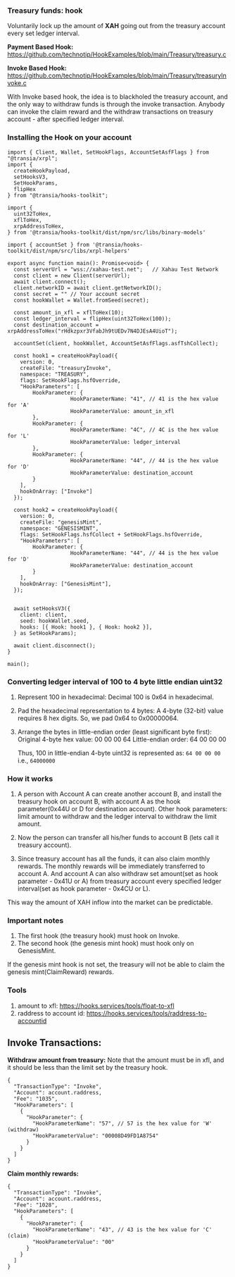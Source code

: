 ### Treasury funds: hook

Voluntarily lock up the amount of **XAH** going out from the treasury account every set ledger interval.

**Payment Based Hook:** https://github.com/technotip/HookExamples/blob/main/Treasury/treasury.c

**Invoke Based Hook:** https://github.com/technotip/HookExamples/blob/main/Treasury/treasuryInvoke.c

With Invoke based hook, the idea is to blackholed the treasury account, and the only way to withdraw funds is through the invoke transaction. Anybody can invoke the claim reward and the withdraw transactions on treasury account - after specified ledger interval.

### Installing the Hook on your account

```
import { Client, Wallet, SetHookFlags, AccountSetAsfFlags } from "@transia/xrpl";
import {
  createHookPayload,
  setHooksV3,
  SetHookParams,
  flipHex
} from "@transia/hooks-toolkit";

import {
  uint32ToHex,
  xflToHex,
  xrpAddressToHex,
} from '@transia/hooks-toolkit/dist/npm/src/libs/binary-models'

import { accountSet } from '@transia/hooks-toolkit/dist/npm/src/libs/xrpl-helpers'

export async function main(): Promise<void> {
  const serverUrl = "wss://xahau-test.net";   // Xahau Test Network
  const client = new Client(serverUrl);
  await client.connect();
  client.networkID = await client.getNetworkID();
  const secret = "" // Your account secret
  const hookWallet = Wallet.fromSeed(secret);

  const amount_in_xfl = xflToHex(10);
  const ledger_interval = flipHex(uint32ToHex(100));
  const destination_account = xrpAddressToHex("rHdkzpxr3VfabJh9tUEDv7N4DJEsA4UioT");

  accountSet(client, hookWallet, AccountSetAsfFlags.asfTshCollect);

  const hook1 = createHookPayload({
    version: 0,
    createFile: "treasuryInvoke",
    namespace: "TREASURY",
    flags: SetHookFlags.hsfOverride,
    "HookParameters": [
        HookParameter: {
                    HookParameterName: "41", // 41 is the hex value for 'A'
                    HookParameterValue: amount_in_xfl
        },
        HookParameter: {
                    HookParameterName: "4C", // 4C is the hex value for 'L'
                    HookParameterValue: ledger_interval
        },
        HookParameter: {
                    HookParameterName: "44", // 44 is the hex value for 'D'
                    HookParameterValue: destination_account
        }
    ],
    hookOnArray: ["Invoke"]
  });

  const hook2 = createHookPayload({
    version: 0,
    createFile: "genesisMint",
    namespace: "GENESISMINT",
    flags: SetHookFlags.hsfCollect + SetHookFlags.hsfOverride,
    "HookParameters": [
        HookParameter: {
                    HookParameterName: "44", // 44 is the hex value for 'D'
                    HookParameterValue: destination_account
        }
    ],
    hookOnArray: ["GenesisMint"],
  });


  await setHooksV3({
    client: client,
    seed: hookWallet.seed,
    hooks: [{ Hook: hook1 }, { Hook: hook2 }],
  } as SetHookParams);

  await client.disconnect();
}

main();
```

### Converting ledger interval of 100 to 4 byte little endian uint32

1. Represent 100 in hexadecimal:
   Decimal 100 is 0x64 in hexadecimal.

2. Pad the hexadecimal representation to 4 bytes:
   A 4-byte (32-bit) value requires 8 hex digits. So, we pad 0x64 to 0x00000064.
3. Arrange the bytes in little-endian order (least significant byte first):
   Original 4-byte hex value: 00 00 00 64
   Little-endian order: 64 00 00 00

   Thus, 100 in little-endian 4-byte uint32 is represented as: `64 00 00 00` i.e., `64000000`

### How it works

1. A person with Account A can create another account B, and install the treasury hook on account B, with account A as the hook parameter(0x44U or D for destination account). Other hook parameters: limit amount to withdraw and the ledger interval to withdraw the limit amount.

2. Now the person can transfer all his/her funds to account B (lets call it treasury account).

3. Since treasury account has all the funds, it can also claim monthly rewards. The monthly rewards will be immediately transferred to account A.
   And account A can also withdraw set amount(set as hook parameter - 0x41U or A) from treasury account every specified ledger interval(set as hook parameter - 0x4CU or L).

This way the amount of XAH inflow into the market can be predictable.

### Important notes

1. The first hook (the treasury hook) must hook on Invoke.
2. The second hook (the genesis mint hook) must hook only on GenesisMint.

If the genesis mint hook is not set, the treasury will not be able to claim the genesis mint(ClaimReward) rewards.

### Tools

1. amount to xfl: https://hooks.services/tools/float-to-xfl
2. raddress to account id: https://hooks.services/tools/raddress-to-accountid

## Invoke Transactions:

**Withdraw amount from treasury:** Note that the amount must be in xfl, and it should be less than the limit set by the treasury hook.

```
{
  "TransactionType": "Invoke",
  "Account": account.raddress,
  "Fee": "1035",
  "HookParameters": [
    {
      "HookParameter": {
        "HookParameterName": "57", // 57 is the hex value for 'W' (withdraw)
        "HookParameterValue": "00008D49FD1A8754"
      }
    }
  ]
}
```

**Claim monthly rewards:**

```
{
  "TransactionType": "Invoke",
  "Account": account.raddress,
  "Fee": "1028",
  "HookParameters": [
    {
      "HookParameter": {
        "HookParameterName": "43", // 43 is the hex value for 'C' (claim)
        "HookParameterValue": "00"
      }
    }
  ]
}
```
